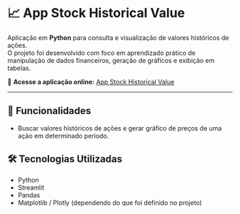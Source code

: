 # 📈 App Stock Historical Value  

Aplicação em **Python** para consulta e visualização de valores históricos de ações.  
O projeto foi desenvolvido com foco em aprendizado prático de manipulação de dados financeiros, geração de gráficos e exibição em tabelas.  

🔗 **Acesse a aplicação online:** [App Stock Historical Value](https://historystock.streamlit.app/)  

---

## 🚀 Funcionalidades  

- Buscar valores históricos de ações e gerar gráfico de preços de uma ação em determinado período.  


## 🛠️ Tecnologias Utilizadas  

- Python  
- Streamlit  
- Pandas  
- Matplotlib / Plotly (dependendo do que foi definido no projeto)  
